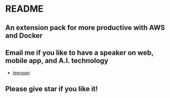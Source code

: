 # README

## An extension pack for more productive with AWS and Docker



## Email me if you like to have a speaker on web, mobile app, and A.I. technology

* [teerasej](mailto:teerasej@nextflow.in.th)

## Please give star if you like it! 
